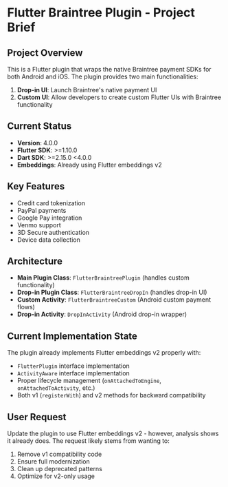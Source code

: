 # Flutter Braintree Plugin - Project Brief

## Project Overview

This is a Flutter plugin that wraps the native Braintree payment SDKs for both Android and iOS. The plugin provides two main functionalities:

1. **Drop-in UI**: Launch Braintree's native payment UI
2. **Custom UI**: Allow developers to create custom Flutter UIs with Braintree functionality

## Current Status

- **Version**: 4.0.0
- **Flutter SDK**: >=1.10.0
- **Dart SDK**: >=2.15.0 <4.0.0
- **Embeddings**: Already using Flutter embeddings v2

## Key Features

- Credit card tokenization
- PayPal payments
- Google Pay integration
- Venmo support
- 3D Secure authentication
- Device data collection

## Architecture

- **Main Plugin Class**: `FlutterBraintreePlugin` (handles custom functionality)
- **Drop-in Plugin Class**: `FlutterBraintreeDropIn` (handles drop-in UI)
- **Custom Activity**: `FlutterBraintreeCustom` (Android custom payment flows)
- **Drop-in Activity**: `DropInActivity` (Android drop-in wrapper)

## Current Implementation State

The plugin already implements Flutter embeddings v2 properly with:

- `FlutterPlugin` interface implementation
- `ActivityAware` interface implementation
- Proper lifecycle management (`onAttachedToEngine`, `onAttachedToActivity`, etc.)
- Both v1 (`registerWith`) and v2 methods for backward compatibility

## User Request

Update the plugin to use Flutter embeddings v2 - however, analysis shows it already does. The request likely stems from wanting to:

1. Remove v1 compatibility code
2. Ensure full modernization
3. Clean up deprecated patterns
4. Optimize for v2-only usage
